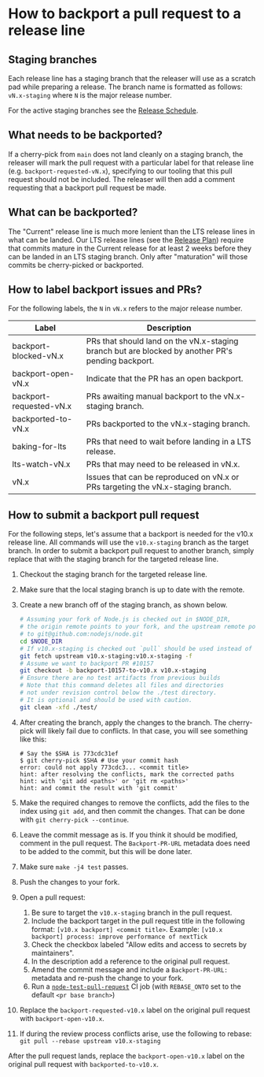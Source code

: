 # How to backport a pull request to a release line

## Staging branches

Each release line has a staging branch that the releaser will use as a scratch
pad while preparing a release. The branch name is formatted as follows:
`vN.x-staging` where `N` is the major release number.

For the active staging branches see the [Release Schedule][].

## What needs to be backported?

If a cherry-pick from `main` does not land cleanly on a staging branch, the
releaser will mark the pull request with a particular label for that release
line (e.g. `backport-requested-vN.x`), specifying to our tooling that this
pull request should not be included. The releaser will then add a comment
requesting that a backport pull request be made.

## What can be backported?

The "Current" release line is much more lenient than the LTS release lines in
what can be landed. Our LTS release lines (see the [Release Plan][])
require that commits mature in the Current release for at least 2 weeks before
they can be landed in an LTS staging branch. Only after "maturation" will those
commits be cherry-picked or backported.

## How to label backport issues and PRs?

For the following labels, the `N` in `vN.x` refers to the major release number.

| Label                   | Description                                                                                       |
| ----------------------- | ------------------------------------------------------------------------------------------------- |
| backport-blocked-vN.x   | PRs that should land on the vN.x-staging branch but are blocked by another PR's pending backport. |
| backport-open-vN.x      | Indicate that the PR has an open backport.                                                        |
| backport-requested-vN.x | PRs awaiting manual backport to the vN.x-staging branch.                                          |
| backported-to-vN.x      | PRs backported to the vN.x-staging branch.                                                        |
| baking-for-lts          | PRs that need to wait before landing in a LTS release.                                            |
| lts-watch-vN.x          | PRs that may need to be released in vN.x.                                                         |
| vN.x                    | Issues that can be reproduced on vN.x or PRs targeting the vN.x-staging branch.                   |

## How to submit a backport pull request

For the following steps, let's assume that a backport is needed for the v10.x
release line. All commands will use the `v10.x-staging` branch as the target
branch. In order to submit a backport pull request to another branch, simply
replace that with the staging branch for the targeted release line.

1. Checkout the staging branch for the targeted release line.

2. Make sure that the local staging branch is up to date with the remote.

3. Create a new branch off of the staging branch, as shown below.

   ```bash
   # Assuming your fork of Node.js is checked out in $NODE_DIR,
   # the origin remote points to your fork, and the upstream remote points
   # to git@github.com:nodejs/node.git
   cd $NODE_DIR
   # If v10.x-staging is checked out `pull` should be used instead of `fetch`
   git fetch upstream v10.x-staging:v10.x-staging -f
   # Assume we want to backport PR #10157
   git checkout -b backport-10157-to-v10.x v10.x-staging
   # Ensure there are no test artifacts from previous builds
   # Note that this command deletes all files and directories
   # not under revision control below the ./test directory.
   # It is optional and should be used with caution.
   git clean -xfd ./test/
   ```

4. After creating the branch, apply the changes to the branch. The cherry-pick
   will likely fail due to conflicts. In that case, you will see something
   like this:

   ```console
   # Say the $SHA is 773cdc31ef
   $ git cherry-pick $SHA # Use your commit hash
   error: could not apply 773cdc3... <commit title>
   hint: after resolving the conflicts, mark the corrected paths
   hint: with 'git add <paths>' or 'git rm <paths>'
   hint: and commit the result with 'git commit'
   ```

5. Make the required changes to remove the conflicts, add the files to the index
   using `git add`, and then commit the changes. That can be done with
   `git cherry-pick --continue`.

6. Leave the commit message as is. If you think it should be modified, comment
   in the pull request. The `Backport-PR-URL` metadata does need to be added to
   the commit, but this will be done later.

7. Make sure `make -j4 test` passes.

8. Push the changes to your fork.

9. Open a pull request:
   1. Be sure to target the `v10.x-staging` branch in the pull request.
   2. Include the backport target in the pull request title in the following
      format: `[v10.x backport] <commit title>`.
      Example: `[v10.x backport] process: improve performance of nextTick`
   3. Check the checkbox labeled "Allow edits and access to secrets by
      maintainers".
   4. In the description add a reference to the original pull request.
   5. Amend the commit message and include a `Backport-PR-URL:` metadata and
      re-push the change to your fork.
   6. Run a [`node-test-pull-request`][] CI job (with `REBASE_ONTO` set to the
      default `<pr base branch>`)

10. Replace the `backport-requested-v10.x` label on the original pull request
    with `backport-open-v10.x`.

11. If during the review process conflicts arise, use the following to rebase:
    `git pull --rebase upstream v10.x-staging`

After the pull request lands, replace the `backport-open-v10.x` label on the
original pull request with `backported-to-v10.x`.

[Release Plan]: https://github.com/nodejs/Release#release-plan
[Release Schedule]: https://github.com/nodejs/Release#release-schedule
[`node-test-pull-request`]: https://ci.nodejs.org/job/node-test-pull-request/build
